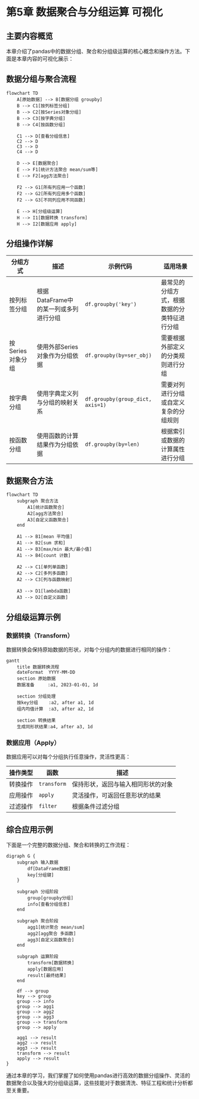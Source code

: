 # 第5章 数据聚合与分组运算 可视化

## 主要内容概览

本章介绍了pandas中的数据分组、聚合和分组级运算的核心概念和操作方法。下面是本章内容的可视化展示：

## 数据分组与聚合流程

```mermaid
flowchart TD
    A[原始数据] --> B[数据分组 groupby]
    B --> C1[按列标签分组]
    B --> C2[按Series对象分组]
    B --> C3[按字典分组]
    B --> C4[按函数分组]
    
    C1 --> D[查看分组信息]
    C2 --> D
    C3 --> D
    C4 --> D
    
    D --> E[数据聚合]
    E --> F1[统计方法聚合 mean/sum等]
    E --> F2[agg方法聚合]
    
    F2 --> G1[所有列应用一个函数]
    F2 --> G2[所有列应用多个函数]
    F2 --> G3[不同列应用不同函数]
    
    E --> H[分组级运算]
    H --> I1[数据转换 transform]
    H --> I2[数据应用 apply]
```

## 分组操作详解

| 分组方式 | 描述 | 示例代码 | 适用场景 |
|---------|------|---------|---------|
| 按列标签分组 | 根据DataFrame中的某一列或多列进行分组 | `df.groupby('key')` | 最常见的分组方式，根据数据的分类特征进行分组 |
| 按Series对象分组 | 使用外部Series对象作为分组依据 | `df.groupby(by=ser_obj)` | 需要根据外部定义的分类规则进行分组 |
| 按字典分组 | 使用字典定义列与分组的映射关系 | `df.groupby(group_dict, axis=1)` | 需要对列进行分组或自定义复杂的分组规则 |
| 按函数分组 | 使用函数的计算结果作为分组依据 | `df.groupby(by=len)` | 根据索引或数据的计算属性进行分组 |

## 数据聚合方法

```mermaid
flowchart TD
    subgraph 聚合方法
        A1[统计函数聚合]
        A2[agg方法聚合]
        A3[自定义函数聚合]
    end
    
    A1 --> B1[mean 平均值]
    A1 --> B2[sum 求和]
    A1 --> B3[max/min 最大/最小值]
    A1 --> B4[count 计数]
    
    A2 --> C1[单列单函数]
    A2 --> C2[多列多函数]
    A2 --> C3[列与函数映射]
    
    A3 --> D1[lambda函数]
    A3 --> D2[自定义函数]
```

## 分组级运算示例

### 数据转换（Transform）

数据转换会保持原始数据的形状，对每个分组内的数据进行相同的操作：

```mermaid
gantt
    title 数据转换流程
    dateFormat  YYYY-MM-DD
    section 原始数据
    数据准备     :a1, 2023-01-01, 1d
    
    section 分组处理
    按key分组    :a2, after a1, 1d
    组内均值计算  :a3, after a2, 1d
    
    section 转换结果
    生成同形状结果:a4, after a3, 1d
```

### 数据应用（Apply）

数据应用可以对每个分组执行任意操作，灵活性更高：

| 操作类型 | 函数 | 描述 |
|---------|------|------|
| 转换操作 | `transform` | 保持形状，返回与输入相同形状的对象 |
| 应用操作 | `apply` | 灵活操作，可返回任意形状的结果 |
| 过滤操作 | `filter` | 根据条件过滤分组 |

## 综合应用示例

下面是一个完整的数据分组、聚合和转换的工作流程：

```mermaid
digraph G {
    subgraph 输入数据
        df[DataFrame数据]
        key[分组键]
    }
    
    subgraph 分组阶段
        group[groupby分组]
        info[查看分组信息]
    end
    
    subgraph 聚合阶段
        agg1[统计聚合 mean/sum]
        agg2[agg聚合 多函数]
        agg3[自定义函数聚合]
    end
    
    subgraph 运算阶段
        transform[数据转换]
        apply[数据应用]
        result[最终结果]
    end
    
    df --> group
    key --> group
    group --> info
    group --> agg1
    group --> agg2
    group --> agg3
    group --> transform
    group --> apply
    
    agg1 --> result
    agg2 --> result
    agg3 --> result
    transform --> result
    apply --> result
}
```

通过本章的学习，我们掌握了如何使用pandas进行高效的数据分组操作、灵活的数据聚合以及强大的分组级运算，这些技能对于数据清洗、特征工程和统计分析都至关重要。